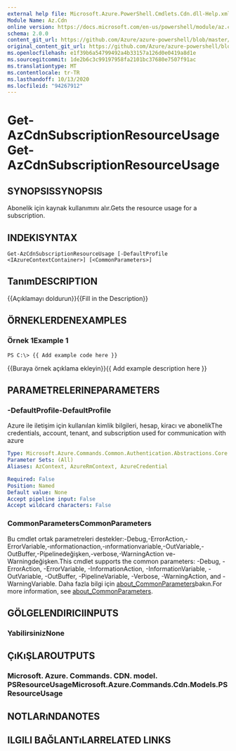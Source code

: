 ```yaml
---
external help file: Microsoft.Azure.PowerShell.Cmdlets.Cdn.dll-Help.xml
Module Name: Az.Cdn
online version: https://docs.microsoft.com/en-us/powershell/module/az.cdn/get-azcdnsubscriptionresourceusage
schema: 2.0.0
content_git_url: https://github.com/Azure/azure-powershell/blob/master/src/Cdn/Cdn/help/Get-AzCdnSubscriptionResourceUsage.md
original_content_git_url: https://github.com/Azure/azure-powershell/blob/master/src/Cdn/Cdn/help/Get-AzCdnSubscriptionResourceUsage.md
ms.openlocfilehash: e1f39b6a54799492a4b33157a126d0e0419a8d1e
ms.sourcegitcommit: 1de2b6c3c99197958fa2101bc37680e7507f91ac
ms.translationtype: MT
ms.contentlocale: tr-TR
ms.lasthandoff: 10/13/2020
ms.locfileid: "94267912"
---
```

# <span data-ttu-id="4277c-101">Get-AzCdnSubscriptionResourceUsage</span><span class="sxs-lookup"><span data-stu-id="4277c-101">Get-AzCdnSubscriptionResourceUsage</span></span>

## <span data-ttu-id="4277c-102">SYNOPSIS</span><span class="sxs-lookup"><span data-stu-id="4277c-102">SYNOPSIS</span></span>
<span data-ttu-id="4277c-103">Abonelik için kaynak kullanımını alır.</span><span class="sxs-lookup"><span data-stu-id="4277c-103">Gets the resource usage for a subscription.</span></span>

## <span data-ttu-id="4277c-104">INDEKI</span><span class="sxs-lookup"><span data-stu-id="4277c-104">SYNTAX</span></span>

```
Get-AzCdnSubscriptionResourceUsage [-DefaultProfile <IAzureContextContainer>] [<CommonParameters>]
```

## <span data-ttu-id="4277c-105">Tanım</span><span class="sxs-lookup"><span data-stu-id="4277c-105">DESCRIPTION</span></span>
<span data-ttu-id="4277c-106">{{Açıklamayı doldurun}}</span><span class="sxs-lookup"><span data-stu-id="4277c-106">{{Fill in the Description}}</span></span>

## <span data-ttu-id="4277c-107">ÖRNEKLERDEN</span><span class="sxs-lookup"><span data-stu-id="4277c-107">EXAMPLES</span></span>

### <span data-ttu-id="4277c-108">Örnek 1</span><span class="sxs-lookup"><span data-stu-id="4277c-108">Example 1</span></span>
```
PS C:\> {{ Add example code here }}
```

<span data-ttu-id="4277c-109">{{Buraya örnek açıklama ekleyin}}</span><span class="sxs-lookup"><span data-stu-id="4277c-109">{{ Add example description here }}</span></span>

## <span data-ttu-id="4277c-110">PARAMETRELERINE</span><span class="sxs-lookup"><span data-stu-id="4277c-110">PARAMETERS</span></span>

### <span data-ttu-id="4277c-111">-DefaultProfile</span><span class="sxs-lookup"><span data-stu-id="4277c-111">-DefaultProfile</span></span>
<span data-ttu-id="4277c-112">Azure ile iletişim için kullanılan kimlik bilgileri, hesap, kiracı ve abonelik</span><span class="sxs-lookup"><span data-stu-id="4277c-112">The credentials, account, tenant, and subscription used for communication with azure</span></span>

```yaml
Type: Microsoft.Azure.Commands.Common.Authentication.Abstractions.Core.IAzureContextContainer
Parameter Sets: (All)
Aliases: AzContext, AzureRmContext, AzureCredential

Required: False
Position: Named
Default value: None
Accept pipeline input: False
Accept wildcard characters: False
```

### <span data-ttu-id="4277c-113">CommonParameters</span><span class="sxs-lookup"><span data-stu-id="4277c-113">CommonParameters</span></span>
<span data-ttu-id="4277c-114">Bu cmdlet ortak parametreleri destekler:-Debug,-ErrorAction,-ErrorVariable,-ınformationaction,-ınformationvariable,-OutVariable,-OutBuffer,-Pipelinedeğişken,-verbose,-WarningAction ve-Warningdeğişken.</span><span class="sxs-lookup"><span data-stu-id="4277c-114">This cmdlet supports the common parameters: -Debug, -ErrorAction, -ErrorVariable, -InformationAction, -InformationVariable, -OutVariable, -OutBuffer, -PipelineVariable, -Verbose, -WarningAction, and -WarningVariable.</span></span> <span data-ttu-id="4277c-115">Daha fazla bilgi için [about_CommonParameters](http://go.microsoft.com/fwlink/?LinkID=113216)bakın.</span><span class="sxs-lookup"><span data-stu-id="4277c-115">For more information, see [about_CommonParameters](http://go.microsoft.com/fwlink/?LinkID=113216).</span></span>

## <span data-ttu-id="4277c-116">GÖLGELENDIRICI</span><span class="sxs-lookup"><span data-stu-id="4277c-116">INPUTS</span></span>

### <span data-ttu-id="4277c-117">Yabilirsiniz</span><span class="sxs-lookup"><span data-stu-id="4277c-117">None</span></span>

## <span data-ttu-id="4277c-118">ÇıKıŞLAR</span><span class="sxs-lookup"><span data-stu-id="4277c-118">OUTPUTS</span></span>

### <span data-ttu-id="4277c-119">Microsoft. Azure. Commands. CDN. model. PSResourceUsage</span><span class="sxs-lookup"><span data-stu-id="4277c-119">Microsoft.Azure.Commands.Cdn.Models.PSResourceUsage</span></span>

## <span data-ttu-id="4277c-120">NOTLARıNDA</span><span class="sxs-lookup"><span data-stu-id="4277c-120">NOTES</span></span>

## <span data-ttu-id="4277c-121">ILGILI BAĞLANTıLAR</span><span class="sxs-lookup"><span data-stu-id="4277c-121">RELATED LINKS</span></span>
